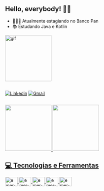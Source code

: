 ## Hello, everybody! 🤝🏽


- 👨🏽‍💻 Atualmente estagiando no Banco Pan
- 📚 Estudando Java e Kotlin

<div>
  <img align="center" alt="gif" height="150em" src="https://c.tenor.com/Rft05nnPfpgAAAAC/sewa-rumah-nak-baya-bile.gif"/>
</div><br>

[![Linkedin](https://img.shields.io/badge/-LinkedIn-%230077B5?style=for-the-badge&logo=linkedin&logoColor=white)](https://www.linkedin.com/in/emerson-carvalho-ssilva)
[![Gmail](https://img.shields.io/badge/Gmail-D14836?style=for-the-badge&logo=gmail&logoColor=white)](mailto:emersoncarvalhoss@yahoo.com)

##

<div>
  <a href="https://github.com/emerson-carvalho">
  <img height="150em" src="https://github-readme-stats.vercel.app/api?username=emerson-carvalho&show_icons=true&theme=algolia&include_all_commits=false&count_private=true"/>
  <img height="150em" src="https://github-readme-stats.vercel.app/api/top-langs/?username=emerson-carvalho&layout=compact&langs_count=7&theme=algolia"/>
</div>

## 💻 Tecnologias e Ferramentas

<div style="display: inline_block">      
  <img align="center" alt="emer-java" height="30" width="40" src="https://cdn.jsdelivr.net/gh/devicons/devicon/icons/java/java-original.svg">
  <img align="center" alt="emer-mysql" height="30" width="40" src="https://cdn.jsdelivr.net/gh/devicons/devicon/icons/mysql/mysql-original.svg">
  <img align="center" alt="emer-mssql" height="30" width="40" src="https://cdn.jsdelivr.net/gh/devicons/devicon/icons/microsoftsqlserver/microsoftsqlserver-plain.svg">
  <img align="center" alt="emer-spring" height="30" width="40" src="https://cdn.jsdelivr.net/gh/devicons/devicon/icons/spring/spring-original.svg">
  <img align="center" alt="emer-spring" height="30" width="40" src="https://cdn.jsdelivr.net/gh/devicons/devicon/icons/kotlin/kotlin-original.svg">
</div>
